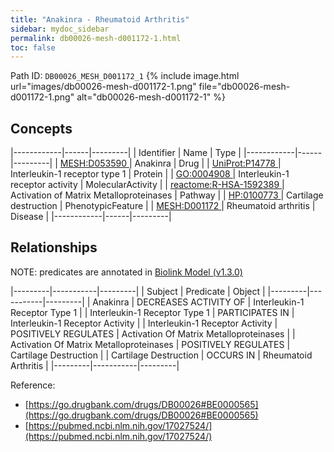 ```yaml
---
title: "Anakinra - Rheumatoid Arthritis"
sidebar: mydoc_sidebar
permalink: db00026-mesh-d001172-1.html
toc: false 
---
```



Path ID: `DB00026_MESH_D001172_1`
{% include image.html url="images/db00026-mesh-d001172-1.png" file="db00026-mesh-d001172-1.png" alt="db00026-mesh-d001172-1" %}

## Concepts

|------------|------|---------|
| Identifier | Name | Type    |
|------------|------|---------|
| <a href="https://identifiers.org/MESH:D053590">MESH:D053590 </a> | Anakinra | Drug |
| <a href="https://identifiers.org/UniProt:P14778">UniProt:P14778 </a> | Interleukin-1 receptor type 1 | Protein |
| <a href="https://identifiers.org/GO:0004908">GO:0004908 </a> | Interleukin-1 receptor activity | MolecularActivity |
| <a href="https://identifiers.org/reactome:R-HSA-1592389">reactome:R-HSA-1592389 </a> | Activation of Matrix Metalloproteinases | Pathway |
| <a href="https://identifiers.org/HP:0100773">HP:0100773 </a> | Cartilage destruction | PhenotypicFeature |
| <a href="https://identifiers.org/MESH:D001172">MESH:D001172 </a> | Rheumatoid arthritis | Disease |
|------------|------|---------|

## Relationships


NOTE: predicates are annotated in <a href="https://github.com/biolink/biolink-model/releases/tag/v1.3.0">Biolink Model (v1.3.0)</a>

|---------|-----------|---------|
| Subject | Predicate | Object  |
|---------|-----------|---------|
| Anakinra | DECREASES ACTIVITY OF | Interleukin-1 Receptor Type 1 |
| Interleukin-1 Receptor Type 1 | PARTICIPATES IN | Interleukin-1 Receptor Activity |
| Interleukin-1 Receptor Activity | POSITIVELY REGULATES | Activation Of Matrix Metalloproteinases |
| Activation Of Matrix Metalloproteinases | POSITIVELY REGULATES | Cartilage Destruction |
| Cartilage Destruction | OCCURS IN | Rheumatoid Arthritis |
|---------|-----------|---------|

Reference: 
  - [https://go.drugbank.com/drugs/DB00026#BE0000565](https://go.drugbank.com/drugs/DB00026#BE0000565)
  - [https://pubmed.ncbi.nlm.nih.gov/17027524/](https://pubmed.ncbi.nlm.nih.gov/17027524/)
